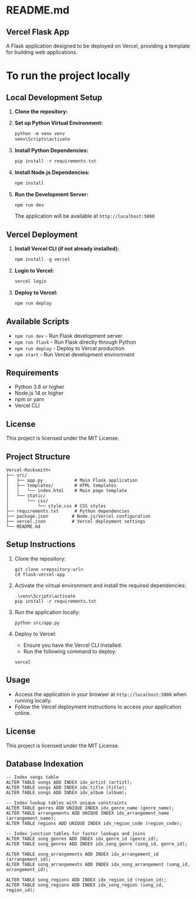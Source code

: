 # README.md

## Vercel Flask App

A Flask application designed to be deployed on Vercel, providing a template for building web applications.

# To run the project locally

## Local Development Setup

1. **Clone the repository:**

2. **Set up Python Virtual Environment:**
   ```powershell
   python -m venv venv
   venv\Scripts\activate
   ```

3. **Install Python Dependencies:**
   ```powershell
   pip install -r requirements.txt
   ```

4. **Install Node.js Dependencies:**
   ```powershell
   npm install
   ```

5. **Run the Development Server:**
   ```powershell
   npm run dev
   ```
   The application will be available at `http://localhost:5000`

## Vercel Deployment

1. **Install Vercel CLI (if not already installed):**
   ```powershell
   npm install -g vercel
   ```

2. **Login to Vercel:**
   ```powershell
   vercel login
   ```

3. **Deploy to Vercel:**
   ```powershell
   npm run deploy
   ```

## Available Scripts

- `npm run dev` - Run Flask development server
- `npm run flask` - Run Flask directly through Python
- `npm run deploy` - Deploy to Vercel production
- `npm start` - Run Vercel development environment

## Requirements

- Python 3.8 or higher
- Node.js 14 or higher
- npm or yarn
- Vercel CLI

## License

This project is licensed under the MIT License.

## Project Structure

```
Vercel-Rocksmith+
├── src/
│   ├── app.py            # Main Flask application
│   ├── templates/        # HTML templates
│   │   └── index.html    # Main page template
│   └── static/
│       └── css/
│           └── style.css # CSS styles
├── requirements.txt      # Python dependencies
├── package.json         # Node.js/Vercel configuration
├── vercel.json          # Vercel deployment settings
└── README.md           
```
## Setup Instructions

1. Clone the repository:
   ```
   git clone <repository-url>
   cd flask-vercel-app
   ```

2. Activate the virtual environment and install the required dependencies:
   ```
   .\venv\Scripts\activate
   pip install -r requirements.txt
   ```

3. Run the application locally:
   ```
   python src/app.py
   ```

4. Deploy to Vercel:
   - Ensure you have the Vercel CLI installed.
   - Run the following command to deploy:
   ```
   vercel
   ```

## Usage

- Access the application in your browser at `http://localhost:5000` when running locally.
- Follow the Vercel deployment instructions to access your application online.

## License

This project is licensed under the MIT License.

## Database Indexation

```
-- Index songs table
ALTER TABLE songs ADD INDEX idx_artist (artist);
ALTER TABLE songs ADD INDEX idx_title (title);
ALTER TABLE songs ADD INDEX idx_album (album);

-- Index lookup tables with unique constraints
ALTER TABLE genres ADD UNIQUE INDEX idx_genre_name (genre_name);
ALTER TABLE arrangements ADD UNIQUE INDEX idx_arrangement_name (arrangement_name);
ALTER TABLE regions ADD UNIQUE INDEX idx_region_code (region_code);

-- Index junction tables for faster lookups and joins
ALTER TABLE song_genres ADD INDEX idx_genre_id (genre_id);
ALTER TABLE song_genres ADD INDEX idx_song_genre (song_id, genre_id);

ALTER TABLE song_arrangements ADD INDEX idx_arrangement_id (arrangement_id);
ALTER TABLE song_arrangements ADD INDEX idx_song_arrangement (song_id, arrangement_id);

ALTER TABLE song_regions ADD INDEX idx_region_id (region_id);
ALTER TABLE song_regions ADD INDEX idx_song_region (song_id, region_id);
```